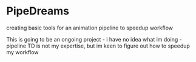# PipeDreams
creating basic tools for an animation pipeline to speedup workflow

This is going to be an ongoing project - i have no idea what im doing - pipeline TD is not my expertise, but im keen to figure out how to speedup my workflow
